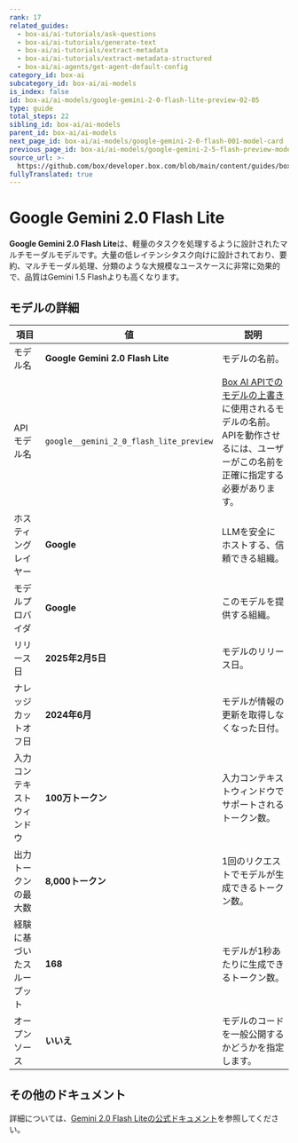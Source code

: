 ```yaml
---
rank: 17
related_guides:
  - box-ai/ai-tutorials/ask-questions
  - box-ai/ai-tutorials/generate-text
  - box-ai/ai-tutorials/extract-metadata
  - box-ai/ai-tutorials/extract-metadata-structured
  - box-ai/ai-agents/get-agent-default-config
category_id: box-ai
subcategory_id: box-ai/ai-models
is_index: false
id: box-ai/ai-models/google-gemini-2-0-flash-lite-preview-02-05
type: guide
total_steps: 22
sibling_id: box-ai/ai-models
parent_id: box-ai/ai-models
next_page_id: box-ai/ai-models/google-gemini-2-0-flash-001-model-card
previous_page_id: box-ai/ai-models/google-gemini-2-5-flash-preview-model-card
source_url: >-
  https://github.com/box/developer.box.com/blob/main/content/guides/box-ai/ai-models/google-gemini-2-0-flash-lite-preview-02-05.md
fullyTranslated: true
---
```

# Google Gemini 2.0 Flash Lite

**Google Gemini 2.0 Flash Lite**は、軽量のタスクを処理するように設計されたマルチモーダルモデルです。大量の低レイテンシタスク向けに設計されており、要約、マルチモーダル処理、分類のような大規模なユースケースに非常に効果的で、品質はGemini 1.5 Flashよりも高くなります。

## モデルの詳細

| 項目            | 値                                       | 説明                                                                                 |
| ------------- | --------------------------------------- | ---------------------------------------------------------------------------------- |
| モデル名          | **Google Gemini 2.0 Flash Lite**        | モデルの名前。                                                                            |
| APIモデル名       | `google__gemini_2_0_flash_lite_preview` | [Box AI APIでのモデルの上書き][overrides]に使用されるモデルの名前。APIを動作させるには、ユーザーがこの名前を正確に指定する必要があります。 |
| ホスティングレイヤー    | **Google**                              | LLMを安全にホストする、信頼できる組織。                                                              |
| モデルプロバイダ      | **Google**                              | このモデルを提供する組織。                                                                      |
| リリース日         | **2025年2月5日**                           | モデルのリリース日。                                                                         |
| ナレッジカットオフ日    | **2024年6月**                             | モデルが情報の更新を取得しなくなった日付。                                                              |
| 入力コンテキストウィンドウ | **100万トークン**                            | 入力コンテキストウィンドウでサポートされるトークン数。                                                        |
| 出力トークンの最大数    | **8,000トークン**                           | 1回のリクエストでモデルが生成できるトークン数。                                                           |
| 経験に基づいたスループット | **168**                                 | モデルが1秒あたりに生成できるトークン数。                                                              |
| オープンソース       | **いいえ**                                 | モデルのコードを一般公開するかどうかを指定します。                                                          |

## その他のドキュメント

詳細については、[Gemini 2.0 Flash Liteの公式ドキュメント][vertex-ai-gemini-models]を参照してください。

[vertex-ai-gemini-models]: https://cloud.google.com/vertex-ai/generative-ai/docs/learn/models#gemini-models

[overrides]: g://box-ai/ai-agents/ai-agent-overrides
